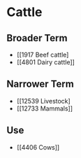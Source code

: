# Cattle  

## Broader Term

- [[1917 Beef cattle]
- [[4801 Dairy cattle]]  

## Narrower Term

- [[12539 Livestock]
- [[12733 Mammals]]  

## Use

- [[4406 Cows]]  

